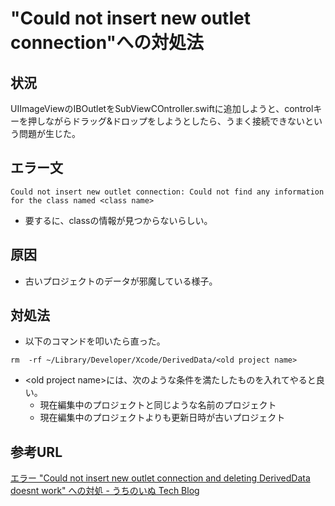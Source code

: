 # "Could not insert new outlet connection"への対処法

## 状況
UIImageViewのIBOutletをSubViewCOntroller.swiftに追加しようと、controlキーを押しながらドラッグ&ドロップをしようとしたら、うまく接続できないという問題が生じた。


## エラー文

```
Could not insert new outlet connection: Could not find any information 
for the class named <class name>
```

- 要するに、classの情報が見つからないらしい。


## 原因
- 古いプロジェクトのデータが邪魔している様子。

## 対処法

- 以下のコマンドを叩いたら直った。

```
rm  -rf ~/Library/Developer/Xcode/DerivedData/<old project name>
```
- \<old project name>には、次のような条件を満たしたものを入れてやると良い。
  * 現在編集中のプロジェクトと同じような名前のプロジェクト
  * 現在編集中のプロジェクトよりも更新日時が古いプロジェクト

## 参考URL
[ エラー "Could not insert new outlet connection and deleting DerivedData doesnt work" への対処 - うちのいぬ Tech Blog](http://uchinoinu.hatenablog.jp/entry/2016/09/03/234351)

